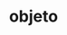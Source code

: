 ---
title: objeto
tags:
  - v1
aliases:
  - objeto
  - Objeto
created_at: 2024-07-10T23:45:08-03:00
updated_at: 2024-08-05T14:03:05-03:00
---